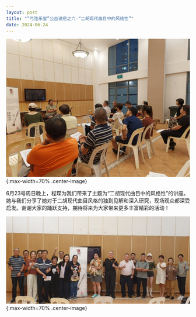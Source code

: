 ```yaml
---
layout: post
title: "“弓弦乐堂”公益讲座之六-“二胡现代曲目中的风格性”"
date: 2024-06-24
---
```

![](/files/2024-06-seminar/1.jpg){:max-width=70% .center-image}

6月23号周日晚上，程琛为我们带来了主题为“二胡现代曲目中的风格性”的讲座。她与我们分享了她对于二胡现代曲目风格的独到见解和深入研究，现场观众都深受启发。谢谢大家的踊跃支持，期待将来为大家带来更多丰富精彩的活动！
<!--more-->

![](/files/2024-06-seminar/2.jpg){:max-width=70% .center-image}
